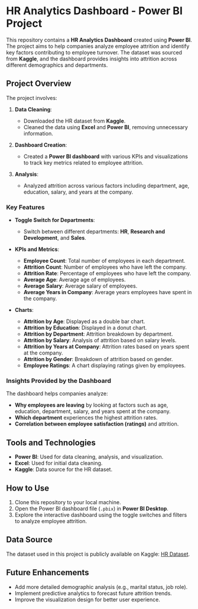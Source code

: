 # HR Analytics Dashboard - Power BI Project

This repository contains a **HR Analytics Dashboard** created using **Power BI**. The project aims to help companies analyze employee attrition and identify key factors contributing to employee turnover. The dataset was sourced from **Kaggle**, and the dashboard provides insights into attrition across different demographics and departments.

## Project Overview

The project involves:
1. **Data Cleaning**: 
   - Downloaded the HR dataset from **Kaggle**.
   - Cleaned the data using **Excel** and **Power BI**, removing unnecessary information.
   
2. **Dashboard Creation**:
   - Created a **Power BI dashboard** with various KPIs and visualizations to track key metrics related to employee attrition.
   
3. **Analysis**: 
   - Analyzed attrition across various factors including department, age, education, salary, and years at the company.

### Key Features

- **Toggle Switch for Departments**:
   - Switch between different departments: **HR**, **Research and Development**, and **Sales**.
   
- **KPIs and Metrics**:
   - **Employee Count**: Total number of employees in each department.
   - **Attrition Count**: Number of employees who have left the company.
   - **Attrition Rate**: Percentage of employees who have left the company.
   - **Average Age**: Average age of employees.
   - **Average Salary**: Average salary of employees.
   - **Average Years in Company**: Average years employees have spent in the company.

- **Charts**:
   - **Attrition by Age**: Displayed as a double bar chart.
   - **Attrition by Education**: Displayed in a donut chart.
   - **Attrition by Department**: Attrition breakdown by department.
   - **Attrition by Salary**: Analysis of attrition based on salary levels.
   - **Attrition by Years at Company**: Attrition rates based on years spent at the company.
   - **Attrition by Gender**: Breakdown of attrition based on gender.
   - **Employee Ratings**: A chart displaying ratings given by employees.

### Insights Provided by the Dashboard

The dashboard helps companies analyze:
- **Why employees are leaving** by looking at factors such as age, education, department, salary, and years spent at the company.
- **Which department** experiences the highest attrition rates.
- **Correlation between employee satisfaction (ratings)** and attrition.

## Tools and Technologies
- **Power BI**: Used for data cleaning, analysis, and visualization.
- **Excel**: Used for initial data cleaning.
- **Kaggle**: Data source for the HR dataset.

## How to Use
1. Clone this repository to your local machine.
2. Open the Power BI dashboard file (`.pbix`) in **Power BI Desktop**.
3. Explore the interactive dashboard using the toggle switches and filters to analyze employee attrition.

## Data Source
The dataset used in this project is publicly available on Kaggle: [HR Dataset](https://www.kaggle.com/).

## Future Enhancements
- Add more detailed demographic analysis (e.g., marital status, job role).
- Implement predictive analytics to forecast future attrition trends.
- Improve the visualization design for better user experience.
